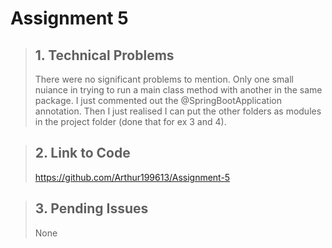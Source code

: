 # Assignment 5 #

> ## 1. Technical Problems ##
> There were no significant problems to mention. Only one small nuiance in trying to run a main class method with another in the same package.
> I just commented out the @SpringBootApplication annotation. Then I just realised I can put the other folders as modules in the project folder (done that for ex 3 and 4).


> ## 2. Link to Code ##
> https://github.com/Arthur199613/Assignment-5

> ## 3. Pending Issues ## 
> None
